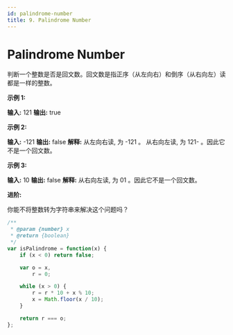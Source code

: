 ```yaml
---
id: palindrome-number
title: 9. Palindrome Number
---
```


# Palindrome Number

判断一个整数是否是回文数。回文数是指正序（从左向右）和倒序（从右向左）读都是一样的整数。

**示例 1:**

**输入:** 121 **输出:** true

**示例 2:**

**输入:** -121 **输出:** false **解释:** 从左向右读, 为 -121 。 从右向左读, 为 121- 。因此它不是一个回文数。

**示例 3:**

**输入:** 10 **输出:** false **解释:** 从右向左读, 为 01 。因此它不是一个回文数。

**进阶:**

你能不将整数转为字符串来解决这个问题吗？



```javascript
/**
 * @param {number} x
 * @return {boolean}
 */
var isPalindrome = function(x) {
    if (x < 0) return false;

    var o = x,
    	r = 0;

    while (x > 0) {
    	r = r * 10 + x % 10;
    	x = Math.floor(x / 10);
    }

    return r === o;
};
```